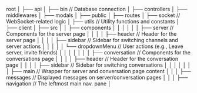 root
│
├── api
│ ├── bin // Database connection
│ ├── controllers
│ ├── middlewares
│ ├── modals
│ ├── public
│ ├── routes
│ ├── socket // WebSocket-related logic
│ ├── utils // Utility functions and constants
│
├── client
│ ├── src
│ │ ├── components
│ │ │
│ │ │ ├── server // Components for the server page
│ │ │ │ ├── header // Header for the server page
│ │ │ │ ├── sidebar // Sidebar for switching channels and server actions
│ │ │ │ │ └── dropdownMenu // User actions (e.g., Leave server, invite friends)
│ │ │ │
│ │ │ ├── conversation // Components for the conversations page
│ │ │ │ ├── header // Header for the conversation page
│ │ │ │ ├── sidebar // Sidebar for switching conversations
│ │ │ │
│ │ │ ├── main // Wrapper for server and conversation page content
│ │ │ ├── messages // Displayed messages on server/conversation pages
│ │ │ ├── navigation // The leftmost main nav. pane
│
